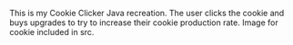 This is my Cookie Clicker Java recreation. The user clicks the cookie and buys upgrades to try to increase their cookie production rate. Image for cookie included in src. 
